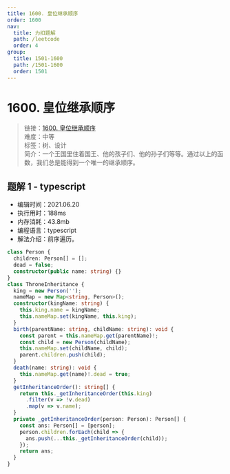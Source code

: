```yaml
---
title: 1600. 皇位继承顺序
order: 1600
nav:
  title: 力扣题解
  path: /leetcode
  order: 4
group:
  title: 1501-1600
  path: /1501-1600
  order: 1501
---
```


# 1600. 皇位继承顺序

> 链接：[1600. 皇位继承顺序](https://leetcode-cn.com/problems/throne-inheritance/)  
> 难度：中等  
> 标签：树、设计  
> 简介：一个王国里住着国王、他的孩子们、他的孙子们等等。通过以上的函数，我们总是能得到一个唯一的继承顺序。

## 题解 1 - typescript

- 编辑时间：2021.06.20
- 执行用时：188ms
- 内存消耗：43.8mb
- 编程语言：typescript
- 解法介绍：前序遍历。

```typescript
class Person {
  children: Person[] = [];
  dead = false;
  constructor(public name: string) {}
}
class ThroneInheritance {
  king = new Person('');
  nameMap = new Map<string, Person>();
  constructor(kingName: string) {
    this.king.name = kingName;
    this.nameMap.set(kingName, this.king);
  }
  birth(parentName: string, childName: string): void {
    const parent = this.nameMap.get(parentName)!;
    const child = new Person(childName);
    this.nameMap.set(childName, child);
    parent.children.push(child);
  }
  death(name: string): void {
    this.nameMap.get(name)!.dead = true;
  }
  getInheritanceOrder(): string[] {
    return this._getInheritanceOrder(this.king)
      .filter(v => !v.dead)
      .map(v => v.name);
  }
  private _getInheritanceOrder(person: Person): Person[] {
    const ans: Person[] = [person];
    person.children.forEach(child => {
      ans.push(...this._getInheritanceOrder(child));
    });
    return ans;
  }
}
```
